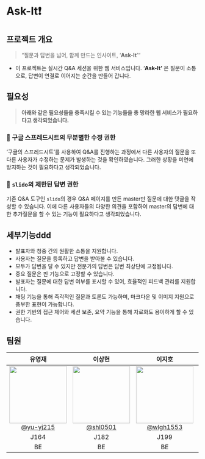 # Ask-It❗

## **프로젝트 개요**

> “질문과 답변을 넘어, 함께 만드는 인사이트, ‘**Ask-It**’“
> 
- 이 프로젝트는 실시간 Q&A 세션을 위한 웹 서비스입니다. ‘**Ask-It’** 은 질문이 소통으로, 답변이 연결로 이어지는 순간을 만들어 갑니다.

## **필요성**

> **아래와 같은 필요성들을 충족시킬 수 있는 기능들을 총 망라한 웹 서비스가 필요하다고 생각되었습니다.**

### 📝 구글 스프레드시트의 무분별한 수정 권한

‘구글의 스프레드시트’를 사용하여 Q&A를 진행하는 과정에서 다른 사용자의 질문을 또 다른 사용자가 수정하는 문제가 발생하는 것을 확인하였습니다. 그러한 상황을 미연에 방지하는 것이 필요하다고 생각되었습니다.

### 🚫 `slido`의 제한된 답변 권한

기존 Q&A 도구인 `slido`의 경우 Q&A 페이지를 만든 master만 질문에 대한 댓글을 작성할 수 있습니다. 이에 다른 사용자들의 다양한 의견을 포함하여 master의 답변에 대한 추가질문을 할 수 있는 기능이 필요하다고 생각되었습니다.

## **세부기능**ddd

- 발표자와 청중 간의 원활한 소통을 지원합니다.
- 사용자는 질문을 등록하고 답변을 받아볼 수 있습니다.
- 모두가 답변을 달 수 있지만 전문가의 답변은 답변 최상단에 고정됩니다.
- 중요 질문은 핀 기능으로 고정할 수 있습니다.
- 발표자는 질문에 대한 답변 여부를 표시할 수 있어, 효율적인 피드백 관리를 지원합니다.
- 채팅 기능을 통해 즉각적인 질문과 토론도 가능하며, 마크다운 및 이미지 지원으로 풍부한 표현이 가능합니다.
- 권한 기반의 접근 제어와 세션 보존, 요약 기능을 통해 자료화도 용이하게 할 수 있습니다.

## 팀원

|                                                              **유영재**                                                              |                                                          **이상현**                                                          |                                                           **이지호**                                                           |                                                                **최정민**                                                                |
|:--------------------------------------------------------------------------------------------------------------------------------------:|:------------------------------------------------------------------------------------------------------------------------------:|:--------------------------------------------------------------------------------------------------------------------------------:|:------------------------------------------------------------------------------------------------------------------------------------------:|
| [<img src="https://avatars.githubusercontent.com/u/113081359?v=4" height=150 width=150> <br/> @yu-yj215](https://github.com/yu-yj215) | [<img src="https://avatars.githubusercontent.com/u/114389927?v=4" height=150 width=150> <br/> @shl0501](https://github.com/shl0501) | [<img src="https://avatars.githubusercontent.com/u/112055561?v=4" height=150 width=150> <br/> @wlgh1553](https://github.com/wlgh1553) | [<img src="https://avatars.githubusercontent.com/u/55117867?v=4" height=150 width=150> <br/> @cjeongmin](https://github.com/cjeongmin) |
|J164|J182|J199|J291|
|BE|BE|BE|FE|
